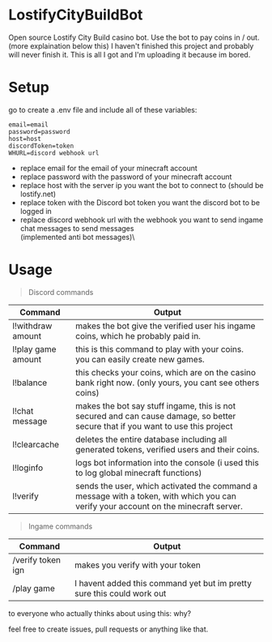 # LostifyCityBuildBot
Open source Lostify City Build casino bot.
Use the bot to pay coins in / out. (more explaination below this)
I haven't finished this project and probably will never finish it. This is all I got and I'm uploading it because im bored.

# Setup

go to create a .env file and include all of these variables:
```
email=email
password=password
host=host
discordToken=token
WHURL=discord webhook url
```

- replace email for the email of your minecraft account
- replace password with the password of your minecraft account
- replace host with the server ip you want the bot to connect to (should be lostify.net)
- replace token with the Discord bot token you want the discord bot to be logged in
- replace discord webhook url with the webhook you want to send ingame chat messages to send messages\
(implemented anti bot messages)\

# Usage



> Discord commands

| Command | Output |
| ------ | ------ |
| l!withdraw amount | makes the bot give the verified user his ingame coins, which he probably paid in.  |
| l!play game amount | this is this command to play with your coins. you can easily create new games. |
| l!balance  | this checks your coins, which are on the casino bank right now. (only yours, you cant see others coins) |
| l!chat message | makes the bot say stuff ingame, this is not secured and can cause damage, so better secure that if you want to use this project |
| l!clearcache | deletes the entire database including all generated tokens, verified users and their coins. |
| l!loginfo | logs bot information into the console (i used this to log global minecraft functions) |
| l!verify | sends the user, which activated the command a message with a token, with which you can verify your account on the minecraft server. |



> Ingame commands

| Command | Output |
| ------ | ------ |
| /verify token ign | makes you verify with your token |
| /play game | I havent added this command yet but im pretty sure this could work out |

to everyone who actually thinks about using this: why?

feel free to create issues, pull requests or anything like that.

